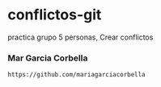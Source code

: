# conflictos-git
practica grupo 5 personas, Crear conflictos
### Mar Garcia Corbella

```
https://github.com/mariagarciacorbella 
```